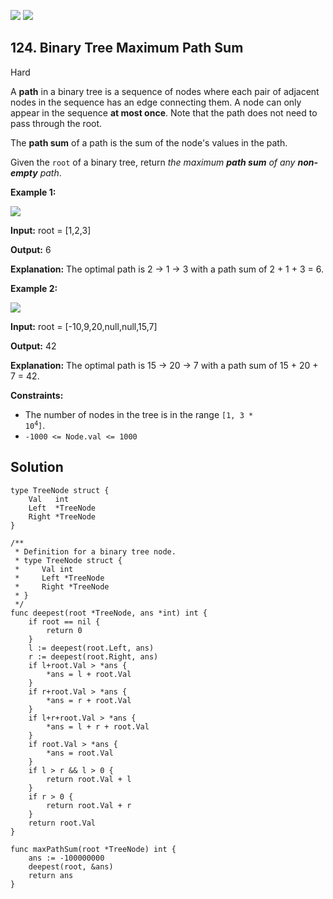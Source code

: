[![](https://img.shields.io/github/stars/LeetCode-in-Go/LeetCode-in-Go?label=Stars&style=flat-square)](https://github.com/LeetCode-in-Go/LeetCode-in-Go)
[![](https://img.shields.io/github/forks/LeetCode-in-Go/LeetCode-in-Go?label=Fork%20me%20on%20GitHub%20&style=flat-square)](https://github.com/LeetCode-in-Go/LeetCode-in-Go/fork)

## 124\. Binary Tree Maximum Path Sum

Hard

A **path** in a binary tree is a sequence of nodes where each pair of adjacent nodes in the sequence has an edge connecting them. A node can only appear in the sequence **at most once**. Note that the path does not need to pass through the root.

The **path sum** of a path is the sum of the node's values in the path.

Given the `root` of a binary tree, return _the maximum **path sum** of any **non-empty** path_.

**Example 1:**

![](https://assets.leetcode.com/uploads/2020/10/13/exx1.jpg)

**Input:** root = [1,2,3]

**Output:** 6

**Explanation:** The optimal path is 2 -> 1 -> 3 with a path sum of 2 + 1 + 3 = 6.

**Example 2:**

![](https://assets.leetcode.com/uploads/2020/10/13/exx2.jpg)

**Input:** root = [-10,9,20,null,null,15,7]

**Output:** 42

**Explanation:** The optimal path is 15 -> 20 -> 7 with a path sum of 15 + 20 + 7 = 42.

**Constraints:**

*   The number of nodes in the tree is in the range <code>[1, 3 * 10<sup>4</sup>]</code>.
*   `-1000 <= Node.val <= 1000`

## Solution

```golang
type TreeNode struct {
	Val   int
	Left  *TreeNode
	Right *TreeNode
}

/**
 * Definition for a binary tree node.
 * type TreeNode struct {
 *     Val int
 *     Left *TreeNode
 *     Right *TreeNode
 * }
 */
func deepest(root *TreeNode, ans *int) int {
	if root == nil {
		return 0
	}
	l := deepest(root.Left, ans)
	r := deepest(root.Right, ans)
	if l+root.Val > *ans {
		*ans = l + root.Val
	}
	if r+root.Val > *ans {
		*ans = r + root.Val
	}
	if l+r+root.Val > *ans {
		*ans = l + r + root.Val
	}
	if root.Val > *ans {
		*ans = root.Val
	}
	if l > r && l > 0 {
		return root.Val + l
	}
	if r > 0 {
		return root.Val + r
	}
	return root.Val
}

func maxPathSum(root *TreeNode) int {
	ans := -100000000
	deepest(root, &ans)
	return ans
}
```